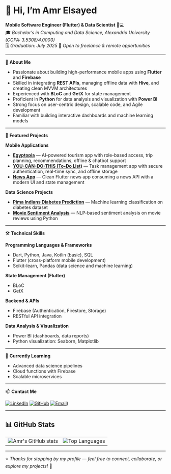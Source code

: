 # 👋 Hi, I’m Amr Elsayed

**Mobile Software Engineer (Flutter) & Data Scientist** 📱💻  
🎓 *Bachelor’s in Computing and Data Science, Alexandria University (CGPA: 3.5308/4.0000)*  
🗓️ *Graduation: July 2025* 
📌 *Open to freelance & remote opportunities*

---

🚀 **About Me**  

- Passionate about building high-performance mobile apps using **Flutter** and **Firebase**  
- Skilled in integrating **REST APIs**, managing offline data with **Hive**, and creating clean MVVM architectures  
- Experienced with **BLoC** and **GetX** for state management  
- Proficient in **Python** for data analysis and visualization with **Power BI**  
- Strong focus on user-centric design, scalable code, and Agile development  
- Familiar with building interactive dashboards and machine learning models  

---

💼 **Featured Projects**  

**Mobile Applications**  
- [**Egyptopia**](https://github.com/AAMMMRRR/Egyptopia) — AI-powered tourism app with role-based access, trip planning, recommendations, offline & chatbot support  
- [**YOU-CAN-DO-THIS (To-Do List)**](https://github.com/AAMMMRRR/YOU-CAN-DO-THIS) — Task management app with secure authentication, real-time sync, and offline storage  
- [**News App**](https://github.com/AAMMMRRR/News-App) — Clean Flutter news app consuming a news API with a modern UI and state management  

**Data Science Projects**  
- [**Pima Indians Diabetes Prediction**](https://github.com/AAMMMRRR/Pima-Indians-Diabetes) — Machine learning classification on diabetes dataset  
- [**Movie Sentiment Analysis**](https://github.com/AAMMMRRR/Movie-app) — NLP-based sentiment analysis on movie reviews using Python  

---

🛠️ **Technical Skills**  

**Programming Languages & Frameworks**  
- Dart, Python, Java, Kotlin (basic), SQL  
- Flutter (cross-platform mobile development)  
- Scikit-learn, Pandas (data science and machine learning)

**State Management (Flutter)**  
- BLoC  
- GetX

**Backend & APIs**  
- Firebase (Authentication, Firestore, Storage)  
- RESTful API integration

**Data Analysis & Visualization**  
- Power BI (dashboards, data reports)  
- Python visualization: Seaborn, Matplotlib
   
---

🌱 **Currently Learning**  

- Advanced data science pipelines  
- Cloud functions with Firebase  
- Scalable microservices  

---

📫 **Contact Me**  

[![LinkedIn](https://img.shields.io/badge/LinkedIn-0077B5?style=for-the-badge&logo=linkedin&logoColor=white)](https://www.linkedin.com/in/amr-elsayed-ae24203)
[![GitHub](https://img.shields.io/badge/GitHub-181717?style=for-the-badge&logo=github&logoColor=white)](https://github.com/AAMMMRRR)
[![Email](https://img.shields.io/badge/Email-D14836?style=for-the-badge&logo=gmail&logoColor=white)](mailto:amre6470@gmail.com)) 

---

## 📊 GitHub Stats

<table>
  <tr>
    <td>
      <img src="https://github-readme-stats.vercel.app/api?username=AAMMMRRR&show_icons=true&theme=github_dark" alt="Amr's GitHub stats" />
    </td>
    <td>
      <img src="https://github-readme-stats.vercel.app/api/top-langs/?username=AAMMMRRR&layout=compact&theme=github_dark" alt="Top Languages" />
    </td>
  </tr>
</table>

---

⭐ *Thanks for stopping by my profile — feel free to connect, collaborate, or explore my projects!* 🚀

